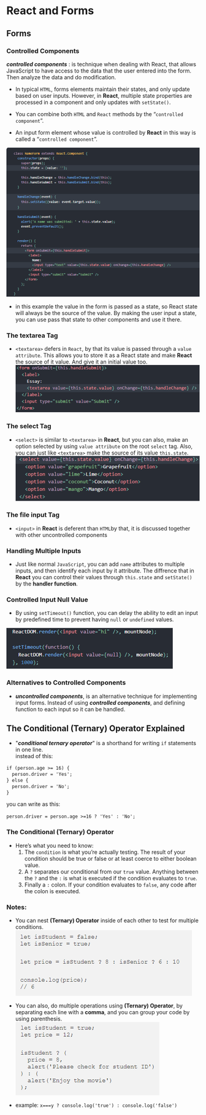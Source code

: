 # React and Forms
## Forms  

### Controlled Components
_**controlled components**_ : is technique when dealing with React, that allows JavaScript to have access to the data that the user entered into the form. Then analyze the data and do modification.  

- In typical `HTML`, forms elements maintain their states, and only update based on user inputs. However, in **React**, multiple state properties are processed in a component and only updates with `setState()`.

- You can combine both `HTML` and `React` methods by the
“`controlled component`”.

- An input form element whose value is controlled by **React** in this way is called a “`controlled component`”.  
  
![both](./imgs/both.png)  
- in this example the value in the form is passed as a state, so React state will always be the source of the value. By making the user input a state, you can use pass that state to other components and use it there.

### The textarea Tag

- `<textarea>` defers in `React`, by that its value is passed through a `value attribute`. This allows you to store it as a React state and make **React** the source of it value. And give it an initial value too.  
![text](imgs/textarea.png)   

### The select Tag

- `<select>` is similar to `<textarea>` in **React**, but you can also, make an option selected by using `value attribute` on the root `select` tag. Also, you can just like `<textarea>` make the source of its value  `this.state`.
![select](imgs/select.png)  

### The file input Tag

- `<input>` in **React** is deferent than `HTML`by that, it is discussed together with other uncontrolled components

### Handling Multiple Inputs

- Just like normal `JavaScript`, you can add `name` attributes to multiple inputs, and then identify each input by it attribute. The diffrence that in **React** you can control their values through `this.state` and `setState()` by the **handler function**.

### Controlled Input Null Value

- By using `setTimeout()` function, you can delay the ability to edit an input by predefined time to prevent having `null` or `undefined` values.

![delay](imgs/delay.png)  

### Alternatives to Controlled Components

-  _**uncontrolled components**_, is an alternative technique for implementing input forms. Instead of using _**controlled components**_, and defining function to each input so it can be handled.

## The Conditional (Ternary) Operator Explained

- "_**conditional ternary operator**_" is a shorthand for writing `if` statements in one line.  
instead of this:  

```
if (person.age >= 16) {
  person.driver = 'Yes';
} else {
  person.driver = 'No';
}

```

you can write as this:  

`person.driver = person.age >=16 ? 'Yes' : 'No';`  

### The Conditional (Ternary) Operator  

- Here’s what you need to know:  
    1. The `condition` is what you’re actually testing. The result of your condition should be true or false or at least coerce to either boolean value.
    1. A `?` separates our conditional from our `true` value. Anything between the `?` and the `:` is what is executed if the condition evaluates to `true`.
    1. Finally a `:` colon. If your condition evaluates to `false`, any code after the colon is executed.

### Notes:

- You can nest **(Ternary) Operator** inside of each other to test for multiple conditions.  
![multi-con](imgs/multi.png)  

- You can also, do multiple operations using **(Ternary) Operator**, by separating each line with a **comma**, and you can group your code by using parenthesis.    
![multi-ope](imgs/multi2.png)  

- example: `x===y ? console.log('true') : console.log('false')`  





